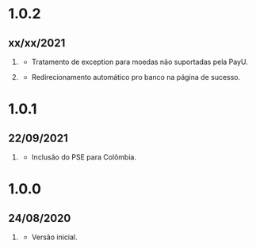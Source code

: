 # 1.0.2
## xx/xx/2021

1. [](#fix)
   * Tratamento de exception para moedas não suportadas pela PayU.

2. [](#add)
   * Redirecionamento automático pro banco na página de sucesso.

# 1.0.1
## 22/09/2021

1. [](#add)
    * Inclusão do PSE para Colômbia.

    
# 1.0.0
## 24/08/2020

1. [](#new)
    * Versão inicial.